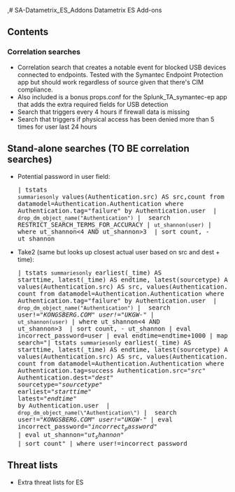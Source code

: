 ,# SA-Datametrix_ES_Addons
Datametrix ES Add-ons

## Contents
### Correlation searches
* Correlation search that creates a notable event for blocked USB devices connected to endpoints. Tested with the Symantec Endpoint Protection app but should work regardless of source given that there's CIM compliance.
 * Also included is a bonus props.conf for the Splunk_TA_symantec-ep app that adds the extra required fields for USB detection 
* Search that triggers every 4 hours if firewall data is missing
* Search that triggers if physical access has been denied more than 5 times for user last 24 hours

## Stand-alone searches (TO BE correlation searches)
* Potential password in user field: <pre>| tstats `summariesonly` values(Authentication.src) AS src,count from datamodel=Authentication.Authentication where Authentication.tag="failure" by Authentication.user  | `drop_dm_object_name("Authentication")` |  search RESTRICT_SEARCH_TERMS_FOR_ACCURACY | `ut_shannon(user)` | where ut_shannon<4 AND ut_shannon>3  | sort count, - ut_shannon</pre>
 * Take2 (same but looks up closest actual user based on src and dest + time): <pre>| tstats `summariesonly` earliest(_time) AS starttime, latest(_time) AS endtime, latest(sourcetype) AS sourcetype, values(Authentication.src) AS src, values(Authentication.dest) AS dest, count from datamodel=Authentication.Authentication where Authentication.tag="failure" by Authentication.user  | `drop_dm_object_name("Authentication")` |  search user!="*KONGSBERG.COM" user!="UKGW-*" | `ut_shannon(user)` | where ut_shannon<4 AND ut_shannon>3  | sort count, - ut_shannon | eval incorrect_password=user | eval endtime=endtime+1000 | map maxsearches=70 search="| tstats `summariesonly` earliest(_time) AS starttime, latest(_time) AS endtime, latest(sourcetype) AS sourcetype, values(Authentication.src) AS src, values(Authentication.dest) AS dest, count from datamodel=Authentication.Authentication where Authentication.tag=success Authentication.src=\"$src$\" Authentication.dest=\"$dest$\" sourcetype=\"$sourcetype$\" earliest=\"$starttime$\" latest=\"$endtime$\" by Authentication.user  | `drop_dm_object_name(\"Authentication\")` |  search user!=\"*KONGSBERG.COM\" user!=\"UKGW-*\" | eval incorrect_password=\"$incorrect_password$\" | eval ut_shannon=\"$ut_shannon$\" | sort count" | where user!=incorrect_password
</pre>

## Threat lists
* Extra threat lists for ES
